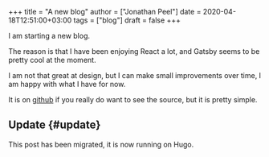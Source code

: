 +++
title = "A new blog"
author = ["Jonathan Peel"]
date = 2020-04-18T12:51:00+03:00
tags = ["blog"]
draft = false
+++

I am starting a new blog.

The reason is that I have been enjoying React a lot, and Gatsby seems to be pretty cool at the moment.

I am not that great at design, but I can make small improvements over time, I am happy with what I have for now.

It is on [github](https://github.com/Thorocaine/blog-home) if you really do want to see the source, but it is pretty simple.


## Update {#update}

This post has been migrated, it is now running on Hugo.
